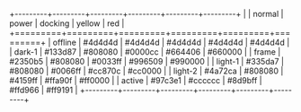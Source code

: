 +---------+---------+---------+---------+---------+---------+
|         | normal  | power   | docking | yellow  | red     |
+=========+=========+=========+=========+=========+=========+
| offline | #4d4d4d | #4d4d4d | #4d4d4d | #4d4d4d | #4d4d4d |
| dark-1  | #133d87 | #808080 | #0000cc | #664406 | #660000 |
| frame   | #2350b5 | #808080 | #0033ff | #996509 | #990000 |
| light-1 | #335da7 | #808080 | #0066ff | #cc870c | #cc0000 |
| light-2 | #4a72ca | #808080 | #4159ff | #ffa90f | #ff0000 |
| active  | #97c3e1 | #cccccc | #8d9bff | #ffd966 | #ff9191 |
+---------+---------+---------+---------+---------+---------+
